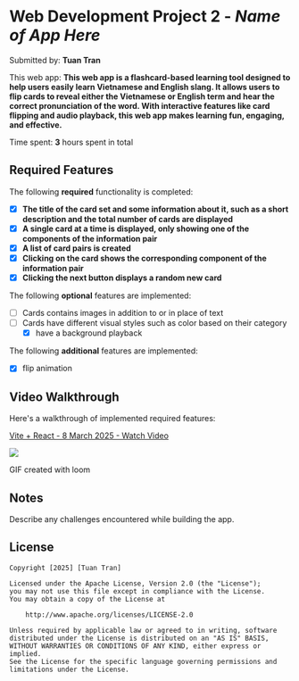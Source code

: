 # Web Development Project 2 - *Name of App Here*

Submitted by: **Tuan Tran**

This web app: **This web app is a flashcard-based learning tool designed to help users easily learn Vietnamese and English slang. It allows users to flip cards to reveal either the Vietnamese or English term and hear the correct pronunciation of the word. With interactive features like card flipping and audio playback, this web app makes learning fun, engaging, and effective.**

Time spent: **3** hours spent in total

## Required Features

The following **required** functionality is completed:

- [x] **The title of the card set and some information about it, such as a short description and the total number of cards are displayed**
- [x] **A single card at a time is displayed, only showing one of the components of the information pair**
- [x] **A list of card pairs is created**
- [x] **Clicking on the card shows the corresponding component of the information pair**
- [x] **Clicking the next button displays a random new card**

The following **optional** features are implemented:

- [ ] Cards contains images in addition to or in place of text
- [ ] Cards have different visual styles such as color based on their category
  - [x] have a background playback

The following **additional** features are implemented:

* [x] flip animation

## Video Walkthrough

Here's a walkthrough of implemented required features:

<div>
    <a href="https://www.loom.com/share/e137a16177c14e2ead2b559a73e2630f">
      <p>Vite + React - 8 March 2025 - Watch Video</p>
    </a>
    <a href="https://www.loom.com/share/e137a16177c14e2ead2b559a73e2630f">
      <img style="max-width:300px;" src="https://cdn.loom.com/sessions/thumbnails/e137a16177c14e2ead2b559a73e2630f-e2b7a6e2ea0d6d83-full-play.gif">
    </a>
  </div>

<!-- Replace this with whatever GIF tool you used! -->
GIF created with loom  
<!-- Recommended tools:
[Kap](https://getkap.co/) for macOS
[ScreenToGif](https://www.screentogif.com/) for Windows
[peek](https://github.com/phw/peek) for Linux. -->

## Notes

Describe any challenges encountered while building the app.

## License

    Copyright [2025] [Tuan Tran]

    Licensed under the Apache License, Version 2.0 (the "License");
    you may not use this file except in compliance with the License.
    You may obtain a copy of the License at

        http://www.apache.org/licenses/LICENSE-2.0

    Unless required by applicable law or agreed to in writing, software
    distributed under the License is distributed on an "AS IS" BASIS,
    WITHOUT WARRANTIES OR CONDITIONS OF ANY KIND, either express or implied.
    See the License for the specific language governing permissions and
    limitations under the License.
